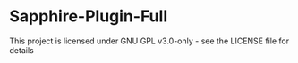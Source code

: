 # Sapphire-Plugin-Full
This project is licensed under GNU GPL v3.0-only - see the LICENSE file for details

